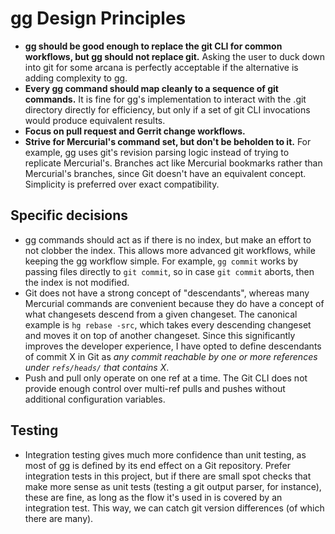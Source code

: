 # gg Design Principles

-   **gg should be good enough to replace the git CLI for common workflows, but
    gg should not replace git.** Asking the user to duck down into git for some
    arcana is perfectly acceptable if the alternative is adding complexity to
    gg.
-   **Every gg command should map cleanly to a sequence of git commands.**  It
    is fine for gg's implementation to interact with the .git directory directly
    for efficiency, but only if a set of git CLI invocations would produce
    equivalent results.
-   **Focus on pull request and Gerrit change workflows.**
-   **Strive for Mercurial's command set, but don't be beholden to it.**  For
    example, gg uses git's revision parsing logic instead of trying to replicate
    Mercurial's.  Branches act like Mercurial bookmarks rather than Mercurial's
    branches, since Git doesn't have an equivalent concept.  Simplicity is
    preferred over exact compatibility.

## Specific decisions

-   gg commands should act as if there is no index, but make an effort to not
    clobber the index. This allows more advanced git workflows, while keeping
    the gg workflow simple. For example, `gg commit` works by passing files
    directly to `git commit`, so in case `git commit` aborts, then the
    index is not modified.
-   Git does not have a strong concept of "descendants", whereas many Mercurial
    commands are convenient because they do have a concept of what changesets
    descend from a given changeset. The canonical example is `hg rebase -src`,
    which takes every descending changeset and moves it on top of another
    changeset. Since this significantly improves the developer experience, I
    have opted to define descendants of commit X in Git as *any commit reachable
    by one or more references under `refs/heads/` that contains X*.
-   Push and pull only operate on one ref at a time.  The Git CLI does not
    provide enough control over multi-ref pulls and pushes without additional
    configuration variables.

## Testing

-   Integration testing gives much more confidence than unit testing, as most of
    gg is defined by its end effect on a Git repository.  Prefer integration
    tests in this project, but if there are small spot checks that make more
    sense as unit tests (testing a git output parser, for instance), these are
    fine, as long as the flow it's used in is covered by an integration test.
    This way, we can catch git version differences (of which there are many).
